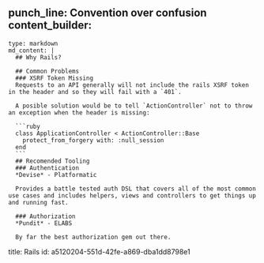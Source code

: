 punch_line: Convention over confusion
content_builder:
  - 
    type: markdown
    md_content: |
      ## Why Rails?
      
      ## Common Problems
      ### XSRF Token Missing
      Requests to an API generally will not include the rails XSRF token in the header and so they will fail with a `401`.
      
      A posible solution would be to tell `ActionController` not to throw an exception when the header is missing:
      
      ```ruby
      class ApplicationController < ActionController::Base
      	protect_from_forgery with: :null_session
      end
      ```
      ## Recomended Tooling
      ### Authentication
      *Devise* - Platformatic
      
      Provides a battle tested auth DSL that covers all of the most common use cases and includes helpers, views and controllers to get things up and running fast.
      
      ### Authorization
      *Pundit* - ELABS
      
      By far the best authorization gem out there.
title: Rails
id: a5120204-551d-42fe-a869-dba1dd8798e1
